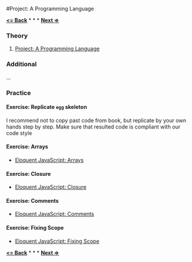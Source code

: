 #Project: A Programming Language

**[<= Back](../09-modules/modules.md)**		*	*	*	**[Next =>](../../02-browser/00-how-browsers-work/how-browsers-work.md)**

### Theory

1. [Project: A Programming Language](http://eloquentjavascript.net/11_language.html)

### Additional

...

### Practice

#### Exercise: Replicate `egg` skeleton

I recommend not to copy past code from book, but replicate by your own hands step by step.
Make sure that resulted code is compliant with our code style 

#### Exercise: Arrays

* [Eloquent JavaScript: Arrays](http://eloquentjavascript.net/11_language.html#h_uQzJv9I1Z6)

#### Exercise: Closure

* [Eloquent JavaScript: Closure](http://eloquentjavascript.net/11_language.html#h_hOd+yVxaku)

#### Exercise: Comments

* [Eloquent JavaScript: Comments](http://eloquentjavascript.net/11_language.html#h_/OBuIOX390)

#### Exercise: Fixing Scope

* [Eloquent JavaScript: Fixing Scope](http://eloquentjavascript.net/11_language.html#h_Y9ZDMshYCQ)


**[<= Back](../09-modules/modules.md)**		*	*	*	**[Next =>](../../02-browser/00-how-browsers-work/how-browsers-work.md.md)**
